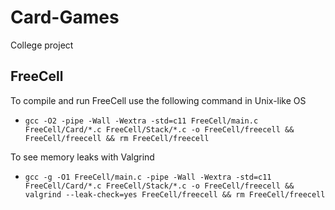 # Card-Games
College project

## FreeCell

To compile and run FreeCell use the following command in Unix-like OS

- ```gcc -O2 -pipe -Wall -Wextra -std=c11 FreeCell/main.c FreeCell/Card/*.c FreeCell/Stack/*.c -o FreeCell/freecell && FreeCell/freecell && rm FreeCell/freecell```

To see memory leaks with Valgrind

- ```gcc -g -O1 FreeCell/main.c -pipe -Wall -Wextra -std=c11 FreeCell/Card/*.c FreeCell/Stack/*.c -o FreeCell/freecell && valgrind --leak-check=yes FreeCell/freecell && rm FreeCell/freecell```